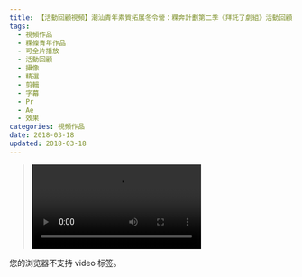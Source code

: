 ```yaml
---
title: 【活動回顧視頻】潮汕青年素質拓展冬令營：粿奔計劃第二季《拜託了劇組》活動回顧
tags:
  - 視頻作品
  - 粿條青年作品
  - 可全片播放
  - 活動回顧
  - 攝像
  - 精選
  - 剪輯
  - 字幕
  - Pr
  - Ae
  - 效果
categories: 視頻作品
date: 2018-03-18
updated: 2018-03-18
---
```


><video src="/asset/videos/guoben2.mp4" controls="controls">
您的浏览器不支持 video 标签。
</video>

